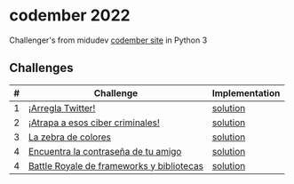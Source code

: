 # codember 2022
Challenger's from midudev [codember site](https://codember.dev/) in Python 3

## Challenges
| #   | Challenge                                                | Implementation                    |
| --- | -------------------------------------------------------- | --------------------------------- |
| 1   | [¡Arregla Twitter!](./challenger01/README.md)             | [solution](./challenger01/solution.py)|
| 2   | [¡Atrapa a esos ciber criminales!](./challenger01/README.md)   | [solution](./challenger02/solution.py)|
| 3   | [La zebra de colores](./challenger03/README.md)   | [solution](./challenger03/solution.py)|
| 4   | [Encuentra la contraseña de tu amigo](./challenger04/README.md)   | [solution](./challenger04/solution.py)|
| 4   | [Battle Royale de frameworks y bibliotecas](./challenger05/README.md)   | [solution](./challenger05/solution.py)|
